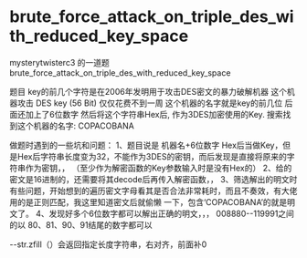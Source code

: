 # brute_force_attack_on_triple_des_with_reduced_key_space

mysterytwisterc3 的一道题
brute_force_attack_on_triple_des_with_reduced_key_space

题目
key的前几个字符是在2006年发明用于攻击DES密文的暴力破解机器
这个机器攻击 DES key (56 Bit) 仅仅花费不到一周
这个机器的名字就是key的前几位
后面还加上了6位数字
然后将这个字符串Hex后, 作为3DES加密使用的Key.
搜索找到这个机器的名字:
COPACOBANA

做题时遇到的一些坑和问题：
1、题目说是 机器名+6位数字 Hex后当做Key，但是Hex后字符串长度变为32，不能作为3DES的密钥，而后发现是直接将原来的字符串作为密钥，，
（至少作为解密函数的Key参数输入时是没有Hex的）
2、给的密文是16进制的，还需要将其decode后再传入解密函数，，
3、筛选解出的明文时有些问题，开始想到的遍历密文字母看其是否合法非常耗时，而且不奏效，有大佬用的是正则匹配，我这里知道密文后就偷懒
一下，包含‘COPACOBANA’的就是明文了。
4、发现好多个6位数字都可以解出正确的明文，，，
   008880--119991之间的以 80、81、90、91结尾的数字都可以


--str.zfill（）会返回指定长度字符串，右对齐，前面补0